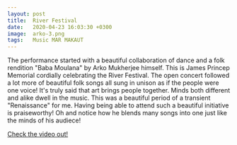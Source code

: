 ```yaml
---
layout: post
title:  River Festival
date:   2020-04-23 16:03:30 +0300
image:  arko-3.png
tags:   Music MAR MAKAUT
---
```

The performance started with a beautiful collaboration of dance and a folk rendition "Baba Moulana" by Arko Mukherjee himself. This is James Princep Memorial cordially celebrating the River Festival. The open concert followed a lot more of beautiful folk songs all sung in unison as if the people were one voice! It's truly said that art brings people together. Minds both different and alike dwell in the music. This was a beautiful period of a transient "Renaissance" for me. Having being able to attend such a beautiful initiative is praiseworthy! Oh and notice how he blends many songs into one just like the minds of his audiece! 

<a href="https://youtu.be/a6PZdLoAU44" target="_blank">Check the video out!</a>